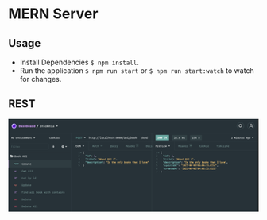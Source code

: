 # MERN Server 

## Usage
- Install Dependencies `$ npm install`.
- Run the application `$ npm run start` or `$ npm run start:watch` to watch for changes.

## REST 

![alt](./REST.png)


